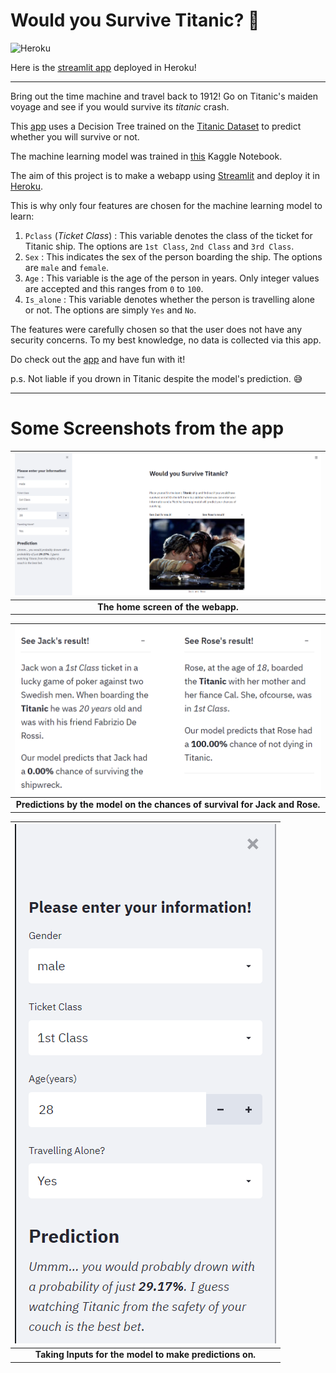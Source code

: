 # Would you Survive Titanic? :ocean:
![Heroku](https://pyheroku-badge.herokuapp.com/?app=survive-titanic&style=flat)

Here is the [streamlit app](https://survive-titanic.herokuapp.com) deployed in Heroku!

[//]: # (heroku link - https://survive-titanic.herokuapp.com)

---

Bring out the time machine and travel back to 1912! 
Go on Titanic's maiden voyage and see if you would survive its *titanic* crash.

This [app](https://survive-titanic.herokuapp.com) uses a Decision Tree trained on the [Titanic Dataset](https://www.kaggle.com/c/titanic) to predict whether you will survive or not.

The machine learning model was trained in [this](https://www.kaggle.com/moajjem04/titanic-streamlit) Kaggle Notebook.

The aim of this project is to make a webapp using [Streamlit](https://survive-titanic.herokuapp.com) and deploy it in [Heroku](https://www.heroku.com).

This is why only four features are chosen for the machine learning model to learn:

1. `Pclass` (*Ticket Class*) : This variable denotes the class of the ticket for Titanic ship. The options are `1st Class`, `2nd Class` and `3rd Class`.
2. `Sex` : This indicates the sex of the person boarding the ship. The options are `male` and `female`.
3. `Age` : This variable is the age of the person in years. Only integer values are accepted and this ranges from `0` to `100`.
4. `Is_alone` : This variable denotes whether the person is travelling alone or not. The options are simply `Yes` and `No`.

The features were carefully chosen so that the user does not have any security concerns. 
To my best knowledge, no data is collected via this app.

Do check out the [app](https://survive-titanic.herokuapp.com) and have fun with it!

p.s. Not liable if you drown in Titanic despite the model's prediction. :sweat_smile:

---

# Some Screenshots from the app
|![Main Screen](Image/home%20screen.PNG?raw=true)|
|:--:|
|**The home screen of the webapp.**|

|![Results for Jack and Rose](Image/jack_rose_result.PNG?raw=true)|
|:--:|
|**Predictions by the model on the chances of survival for Jack and Rose.**|

|![Model taking input](Image/ML.PNG?raw=true)|
|:--:|
|**Taking Inputs for the model to make predictions on.**|

